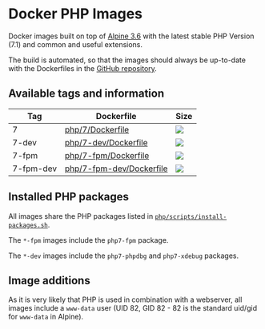 # Docker PHP Images

Docker images built on top of [Alpine 3.6](https://hub.docker.com/r/_/alpine/) with the latest stable PHP Version (7.1) and common and useful extensions.

The build is automated, so that the images should always be up-to-date with the Dockerfiles in the [GitHub repository](https://github.com/kreait/docker-images).

## Available tags and information

| Tag  | Dockerfile |Size |
| --- | --- | --- |
| 7  | [php/7/Dockerfile](https://github.com/kreait/docker-images/blob/master/php/7/Dockerfile) | [![](https://images.microbadger.com/badges/image/kreait/php:7.svg)](https://microbadger.com/images/kreait/php:7) |
| 7-dev  | [php/7-dev/Dockerfile](https://github.com/kreait/docker-images/blob/master/php/7-dev/Dockerfile) | [![](https://images.microbadger.com/badges/image/kreait/php:7-dev.svg)](https://microbadger.com/images/kreait/php:7-dev) |
| 7-fpm  | [php/7-fpm/Dockerfile](https://github.com/kreait/docker-images/blob/master/php/7-fpm/Dockerfile) | [![](https://images.microbadger.com/badges/image/kreait/php:7-fpm.svg)](https://microbadger.com/images/kreait/php:7-fpm) |
| 7-fpm-dev  | [php/7-fpm-dev/Dockerfile](https://github.com/kreait/docker-images/blob/master/php/7-fpm-dev/Dockerfile) | [![](https://images.microbadger.com/badges/image/kreait/php:7-fpm-dev.svg)](https://microbadger.com/images/kreait/php:7-fpm-dev) |

## Installed PHP packages

All images share the PHP packages listed in 
[`php/scripts/install-packages.sh`](https://github.com/kreait/docker-images/blob/master/php/scripts/install-packages.sh).

The `*-fpm` images include the `php7-fpm` package.

The `*-dev` images include the `php7-phpdbg` and `php7-xdebug` packages.

## Image additions

As it is very likely that PHP is used in combination with a webserver, all images include a
`www-data` user (UID 82, GID 82 - 82 is the standard uid/gid for `www-data` in Alpine).
